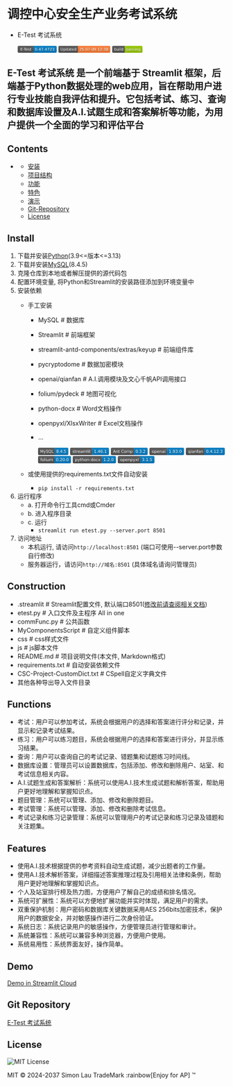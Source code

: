# 调控中心安全生产业务考试系统

- E-Test 考试系统

    <img src="./Images/badges/E-Test-badge.svg" alt="Badge" width="90" height="auto" style="vertical-align: middle;">
    <img src="./Images/badges/E-Test-lm-badge.svg" alt="Badge" width="120" height="auto" style="vertical-align: middle;">
    <img src="./Images/badges/build-badge.svg" alt="Badge" width="70" height="auto" style="vertical-align: middle;">

## E-Test 考试系统 是一个前端基于 Streamlit 框架，后端基于Python数据处理的web应用，旨在帮助用户进行专业技能自我评估和提升。它包括考试、练习、查询和数据库设置及A.I.试题生成和答案解析等功能，为用户提供一个全面的学习和评估平台

## Contents

-
  - [安装](#install)
  - [项目结构](#construction)
  - [功能](#functions)
  - [特色](#features)
  - [演示](#demo)
  - [Git-Repository](#git-repository)
  - [License](#license)

## Install

1. 下载并安装[Python](https://www.python.org/)(3.9<=版本<=3.13)
2. 下载并安装[MySQL](https://dev.mysql.com/downloads/mysql/)(8.4.5)
3. 克隆仓库到本地或者解压提供的源代码包
4. 配置环境变量, 将Python和Streamlit的安装路径添加到环境变量中
5. 安装依赖
    - 手工安装
      - MySQL # 数据库
      - Streamlit # 前端框架
      - streamlit-antd-components/extras/keyup # 前端组件库
      - pycryptodome # 数据加密模块
      - openai/qianfan # A.I.调用模块及文心千帆API调用接口
      - folium/pydeck # 地图可视化
      - python-docx # Word文档操作
      - openpyxl/XlsxWriter # Excel文档操作
      - ...

        <img src="./Images/badges/MySQL-badge.svg" alt="Badge" width="70" height="auto" style="vertical-align: middle;">
        <img src="./Images/badges/streamlit-badge.svg" alt="Badge" width="90" height="auto" style="vertical-align: middle;">
        <img src="./Images/badges/streamlit_antd_components-badge.svg" alt="Badge" width="85" height="auto" style="vertical-align: middle;">
        <img src="./Images/badges/openai-badge.svg" alt="Badge" width="80" height="auto" style="vertical-align: middle;">
        <img src="./Images/badges/qianfan-badge.svg" alt="Badge" width="90" height="auto" style="vertical-align: middle;">
        <img src="./Images/badges/folium-badge.svg" alt="Badge" width="76" height="auto" style="vertical-align: middle;">
        <img src="./Images/badges/python-docx-badge.svg" alt="Badge" width="100" height="auto" style="vertical-align: middle;">
        <img src="./Images/badges/openpyxl-badge.svg" alt="Badge" width="85" height="auto" style="vertical-align: middle;">

    - 或使用提供的requirements.txt文件自动安装
      - `pip install -r requirements.txt`
6. 运行程序
    - a. 打开命令行工具cmd或Cmder
    - b. 进入程序目录
    - c. 运行
      - `streamlit run etest.py --server.port 8501`
7. 访问地址
    - 本机运行, 请访问`http://localhost:8501` (端口可使用--server.port参数自行修改)
    - 服务器运行，请访问`http://域名:8501` (具体域名请询问管理员)

## Construction

- .streamlit # Streamlit配置文件, 默认端口8501([修改前请查阅相关文档](https://docs.streamlit.io/develop/api-reference/configuration/config.toml))
- etest.py # 入口文件及主程序 All in one
- commFunc.py # 公共函数
- MyComponentsScript # 自定义组件脚本
- css # css样式文件
- js # js脚本文件
- README.md # 项目说明文件(本文件, Markdown格式)
- requirements.txt # 自动安装依赖文件
- CSC-Project-CustomDict.txt # CSpell自定义字典文件
- 其他各种导出导入文件目录

## Functions

- 考试：用户可以参加考试，系统会根据用户的选择和答案进行评分和记录，并显示和记录考试结果。
- 练习：用户可以练习题目，系统会根据用户的选择和答案进行评分，并显示练习结果。
- 查询：用户可以查询自己的考试记录、错题集和试题练习时间线。
- 数据库设置：管理员可以设置数据库，包括添加、修改和删除用户、站室、和考试信息相关内容。
- A.I.试题生成和答案解析：系统可以使用A.I.技术生成试题和解析答案，帮助用户更好地理解和掌握知识点。
- 题目管理：系统可以管理、添加、修改和删除题目。
- 考试管理：系统可以管理、添加、修改和删除考试信息。
- 考试记录和练习记录管理：系统可以管理用户的考试记录和练习记录及错题和关注题集。

## Features

- 使用A.I.技术根据提供的参考资料自动生成试题，减少出题者的工作量。
- 使用A.I.技术解析答案，详细描述答案推理过程及引用相关法律和条例，帮助用户更好地理解和掌握知识点。
- 个人及站室排行榜及热力图，方便用户了解自己的成绩和排名情况。
- 系统可扩展性：系统可以方便地扩展功能并实时体现，满足用户的需求。
- 双重保护机制：用户密码和数据库关键数据采用AES 256bits加密技术，保护用户的数据安全，并对敏感操作进行二次身份验证。
- 系统日志：系统记录用户的敏感操作，方便管理员进行管理和审计。
- 系统兼容性：系统可以兼容多种浏览器，方便用户使用。
- 系统易用性：系统界面友好，操作简单。

## Demo

[Demo in Streamlit Cloud](https://etest-app-simonpek88.streamlit.app/)

## Git Repository

[E-Test 考试系统](https://github.com/simonpek88/ETest-SQLite.git)

## License

![MIT License](https://img.shields.io/badge/license-MIT-blue.svg)

MIT © 2024-2037 Simon Lau TradeMark :rainbow[Enjoy for AP] ™
